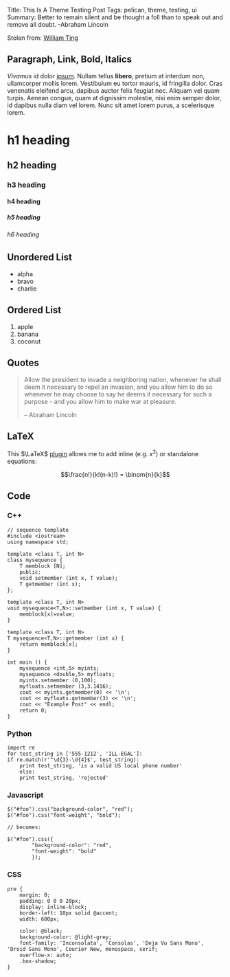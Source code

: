 Title: This Is A Theme Testing Post
Tags: pelican, theme, testing, ui
Summary: Better to remain silent and be thought a foll than to speak out and remove all doubt. -Abraham Lincoln


Stolen from: [William Ting](https://github.com/wting/williamting.com/blob/master/src/posts/theme-test.md)

## Paragraph, Link, Bold, Italics

*Vivamus* id dolor [ipsum](http://www.lipsum.com/). Nullam tellus **libero**,
pretium at interdum non, ullamcorper mollis lorem. Vestibulum eu tortor mauris,
id fringilla dolor.  Cras venenatis eleifend arcu, dapibus auctor felis feugiat
nec. Aliquam vel quam turpis. Aenean congue, quam at dignissim molestie, nisi
enim semper dolor, id dapibus nulla diam vel lorem. Nunc sit amet lorem purus, a
scelerisque lorem.

# h1 heading

## h2 heading

### h3 heading

#### h4 heading

##### h5 heading

###### h6 heading

## Unordered List

- alpha
- bravo
- charlie

## Ordered List

1. apple
2. banana
3. coconut

## Quotes

> <i class="icon-quote-left icon-4x pull-left"></i>
> Allow the president to invade a neighboring nation, whenever he shall deem it
> necessary to repel an invasion, and you allow him to do so whenever he may
> choose to say he deems it necessary for such a purpose - and you allow him to
> make war at pleasure.
>
> – Abraham Lincoln

## LaTeX

This $\LaTeX$ [plugin](https://github.com/barrysteyn/pelican_plugin-latex)
allows me to add inline (e.g. $x^2$) or standalone equations:

$$\frac{n!}{k!(n-k)!} = \binom{n}{k}$$

## Code

### C++

    // sequence template
    #include <iostream>
    using namespace std;

    template <class T, int N>
    class mysequence {
        T memblock [N];
        public:
        void setmember (int x, T value);
        T getmember (int x);
    };

    template <class T, int N>
    void mysequence<T,N>::setmember (int x, T value) {
        memblock[x]=value;
    }

    template <class T, int N>
    T mysequence<T,N>::getmember (int x) {
        return memblock[x];
    }

    int main () {
        mysequence <int,5> myints;
        mysequence <double,5> myfloats;
        myints.setmember (0,100);
        myfloats.setmember (3,3.1416);
        cout << myints.getmember(0) << '\n';
        cout << myfloats.getmember(3) << '\n';
        cout << "Example Post" << endl;
        return 0;
    }

### Python

    import re
    for test_string in ['555-1212', 'ILL-EGAL']:
    if re.match(r'^\d{3}-\d{4}$', test_string):
        print test_string, 'is a valid US local phone number'
        else:
        print test_string, 'rejected'

### Javascript

    $("#foo").css("background-color", "red");
    $("#foo").css("font-weight", "bold");

    // becomes:

    $("#foo").css({
            "background-color": "red",
            "font-weight": "bold"
            });

### CSS

    pre {
        margin: 0;
        padding: 0 0 0 20px;
        display: inline-block;
        border-left: 10px solid @accent;
        width: 600px;

        color: @black;
        background-color: @light-grey;
        font-family: 'Inconsolata', 'Consolas', 'Deja Vu Sans Mono', 'Droid Sans Mono', Courier New, monospace, serif;
        overflow-x: auto;
        .box-shadow;
    }